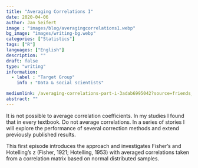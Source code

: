 ```yaml
---
title: "Averaging Correlations I"
date: 2020-04-06
author: Jan Seifert
image : "images/blog/averagingcorrelations1.webp"
bg_image: "images/writing-bg.webp"
categories: ["Statistics"]
tags: ["R"]
languages: ["English"]
description: ""
draft: false
type: "writing"
information:
  - label : "Target Group"
    info : "Data & social scientists"

mediumlink: /averaging-correlations-part-i-3adab6995042?source=friends_link&sk=fb1db5120d0122304f92e4e54c4cba3d
abstract: ""
---
```


It is not possible to average correlation coefficients. In my studies I found that in every textbook. Do not average correlations. In a series of stories I will explore the performance of several correction methods and extend previously published results. </p>

This first episode introduces the approach and investigates Fisher’s and Hotelling’s z (Fisher, 1921; Hotelling, 1953) with averaged correlations taken from a correlation matrix based on normal distributed samples.

